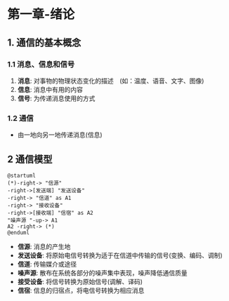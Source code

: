 # 第一章-绪论

## 1. 通信的基本概念
### 1.1 消息、信息和信号
1. **消息**: 对事物的物理状态变化的描述　(如：温度、语音、文字、图像)
2. **信息**: 消息中有用的内容
3. **信号**: 为传递消息使用的方式

### 1.2 通信
* 由一地向另一地传递消息(信息)

## 2 通信模型

```plantuml
@startuml
(*)-right-> "信源" 
-right->[发送端] "发送设备"
-right-> "信道" as A1
-right-> "接收设备"
-right->[接收端] "信宿" as A2
"噪声源 "-up-> A1
A2 -right-> (*)
@enduml
```
* **信源**: 消息的产生地
* **发送设备**: 将原始电信号转换为适于在信道中传输的信号(变换、编码、调制)
* **信道**: 传输媒介或途径
* **噪声源**: 散布在系统各部分的噪声集中表现，噪声降低通信质量 
* **接受设备**: 将信号转换为原始信号(调解、译码)
* **信宿**: 信息的归宿点，将电信号转换为相应消息



